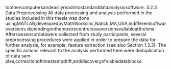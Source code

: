 toothercomputersandeasilyreadintostandarddataanalysissoftware.
3.2.3 Data Preprocessing
All data processing and analysis performed in the studies included in this thesis was done
usingMATLAB,developedbyMathWorksInc,Natick,MA,USA,indifferentsoftwareversions
dependingonthemostrecentreleaseversionavailableatthetime. Afterrawsensordatawere
collected from study participants, several preprocessing procedures were applied in order to
prepare the data for further analysis, for example, feature extraction (see also Section 1.3.3).
The specific actions relevant to the analysis performed here were deduplication of data sam-
ples,correctionoftimestampdrift,anddiscoveryofviabledatablocks.